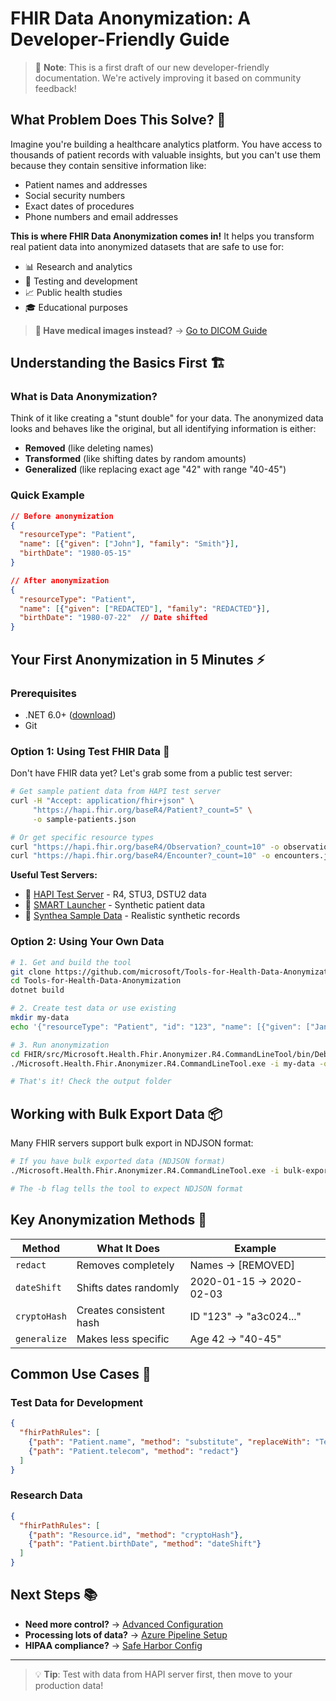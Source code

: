 # FHIR Data Anonymization: A Developer-Friendly Guide

> 📝 **Note**: This is a first draft of our new developer-friendly documentation. We're actively improving it based on community feedback!

## What Problem Does This Solve? 🤔

Imagine you're building a healthcare analytics platform. You have access to thousands of patient records with valuable insights, but you can't use them because they contain sensitive information like:
- Patient names and addresses
- Social security numbers
- Exact dates of procedures
- Phone numbers and email addresses

**This is where FHIR Data Anonymization comes in!** It helps you transform real patient data into anonymized datasets that are safe to use for:
- 📊 Research and analytics
- 🧪 Testing and development
- 📈 Public health studies
- 🎓 Educational purposes

> **🏥 Have medical images instead?** → [Go to DICOM Guide](./dicom-getting-started.md)

## Understanding the Basics First 🏗️

### What is Data Anonymization?
Think of it like creating a "stunt double" for your data. The anonymized data looks and behaves like the original, but all identifying information is either:
- **Removed** (like deleting names)
- **Transformed** (like shifting dates by random amounts)
- **Generalized** (like replacing exact age "42" with range "40-45")

### Quick Example
```json
// Before anonymization
{
  "resourceType": "Patient",
  "name": [{"given": ["John"], "family": "Smith"}],
  "birthDate": "1980-05-15"
}

// After anonymization
{
  "resourceType": "Patient",
  "name": [{"given": ["REDACTED"], "family": "REDACTED"}],
  "birthDate": "1980-07-22"  // Date shifted
}
```

## Your First Anonymization in 5 Minutes ⚡

### Prerequisites
- .NET 6.0+ ([download](https://dotnet.microsoft.com/download))
- Git

### Option 1: Using Test FHIR Data 🧪

Don't have FHIR data yet? Let's grab some from a public test server:

```bash
# Get sample patient data from HAPI test server
curl -H "Accept: application/fhir+json" \
     "https://hapi.fhir.org/baseR4/Patient?_count=5" \
     -o sample-patients.json

# Or get specific resource types
curl "https://hapi.fhir.org/baseR4/Observation?_count=10" -o observations.json
curl "https://hapi.fhir.org/baseR4/Encounter?_count=10" -o encounters.json
```

**Useful Test Servers:**
- 🔗 [HAPI Test Server](https://hapi.fhir.org/) - R4, STU3, DSTU2 data
- 🔗 [SMART Launcher](https://launch.smarthealthit.org/) - Synthetic patient data
- 🔗 [Synthea Sample Data](https://synthea.mitre.org/downloads) - Realistic synthetic records

### Option 2: Using Your Own Data

```bash
# 1. Get and build the tool
git clone https://github.com/microsoft/Tools-for-Health-Data-Anonymization.git
cd Tools-for-Health-Data-Anonymization
dotnet build

# 2. Create test data or use existing
mkdir my-data
echo '{"resourceType": "Patient", "id": "123", "name": [{"given": ["Jane"]}]}' > my-data/patient.json

# 3. Run anonymization
cd FHIR/src/Microsoft.Health.Fhir.Anonymizer.R4.CommandLineTool/bin/Debug/net8.0
./Microsoft.Health.Fhir.Anonymizer.R4.CommandLineTool.exe -i my-data -o output

# That's it! Check the output folder
```

## Working with Bulk Export Data 📦

Many FHIR servers support bulk export in NDJSON format:

```bash
# If you have bulk exported data (NDJSON format)
./Microsoft.Health.Fhir.Anonymizer.R4.CommandLineTool.exe -i bulk-export -o anonymized -b

# The -b flag tells the tool to expect NDJSON format
```

## Key Anonymization Methods 🔧

| Method | What It Does | Example |
|--------|--------------|---------|
| `redact` | Removes completely | Names → [REMOVED] |
| `dateShift` | Shifts dates randomly | 2020-01-15 → 2020-02-03 |
| `cryptoHash` | Creates consistent hash | ID "123" → "a3c024..." |
| `generalize` | Makes less specific | Age 42 → "40-45" |

## Common Use Cases 🎯

### Test Data for Development
```json
{
  "fhirPathRules": [
    {"path": "Patient.name", "method": "substitute", "replaceWith": "Test Patient"},
    {"path": "Patient.telecom", "method": "redact"}
  ]
}
```

### Research Data
```json
{
  "fhirPathRules": [
    {"path": "Resource.id", "method": "cryptoHash"},
    {"path": "Patient.birthDate", "method": "dateShift"}
  ]
}
```

## Next Steps 📚

- **Need more control?** → [Advanced Configuration](../FHIR-anonymization.md#configuration-file-format)
- **Processing lots of data?** → [Azure Pipeline Setup](../FHIR-anonymization.md#anonymize-fhir-data-using-azure-data-factory)
- **HIPAA compliance?** → [Safe Harbor Config](../FHIR-anonymization.md#sample-configuration-file)

---

> 💡 **Tip**: Test with data from HAPI server first, then move to your production data!
